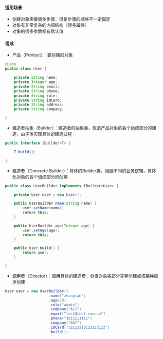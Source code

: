 #### 适用场景

- 创建对象需要很多步骤，但是步骤的顺序不一定固定
- 对象有非常复杂的内部结构（很多属性）
- 对象的很多参数都有默认值


#### 组成

- 产品（Product）：要创建的对象

```java
@Data
public class User {

    private String name;
    private Integer age;
    private String email;
    private String phone;
    private String role;
    private String idCard;
    private String address;
    private String company;

}

```
- 建造者抽象（Builder）：建造者的抽象类，规范产品对象的各个组成部分的建造，由子类实现具体的建造过程

```java
public interface IBuilder<T> {

    T build();

}
```

- 建造者（Concrete Builder）：具体的Builder类，根据不同的业务逻辑，具体化对象的各个组成部分的创建

```java
public class UserBuilder implements IBuilder<User> {

    private User user = new User();

    public UserBuilder name(String name) {
        user.setName(name);
        return this;
    }

    public UserBuilder age(Integer age) {
        user.setAge(age);
        return this;
    }

    public User build() {
        return user;
    }

}
```

- 调用者（Director）：调用具体的建造者，负责对象各部分完整创建或按某种顺序创建
```java
User user = new UserBuilder()
                    .name("zhangsan")
                    .age(20)
                    .role("admin")
                    .company("ALI")
                    .email("test@test.com.cn")
                    .phone("1811111111")
                    .company("BAT")
                    .idCard("32123213123123123")
                    .build();
```
